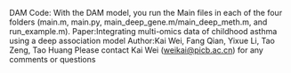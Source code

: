 DAM
Code: With the DAM model, you run the Main files in each of the four folders (main.m, main.py, main_deep_gene.m/main_deep_meth.m, and run_example.m).
Paper:Integrating multi-omics data of childhood asthma using a deep association model
Author:Kai Wei, Fang Qian, Yixue Li, Tao Zeng, Tao Huang
Please contact Kai Wei (weikai@picb.ac.cn) for any comments or questions
